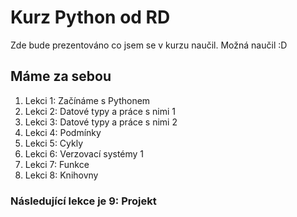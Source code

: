# Kurz Python od RD
Zde bude prezentováno co jsem se v kurzu naučil. Možná naučil :D

## Máme za sebou
1. Lekci 1: Začínáme s Pythonem
2. Lekci 2: Datové typy a práce s nimi 1
3. Lekci 3: Datové typy a práce s nimi 2
4. Lekci 4: Podmínky
5. Lekci 5: Cykly
6. Lekci 6: Verzovací systémy 1
7. Lekci 7: Funkce
8. Lekci 8: Knihovny

### Následující lekce je 9: Projekt